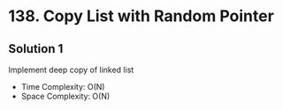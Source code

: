 # 138. Copy List with Random Pointer
## Solution 1
Implement deep copy of linked list
* Time Complexity: O(N)
* Space Complexity: O(N)